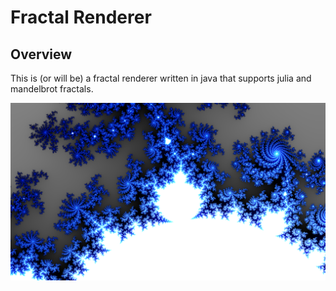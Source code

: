# Fractal Renderer

## Overview

This is (or will be) a fractal renderer written in java that supports julia and mandelbrot fractals.


![Mandelbrot](.readme-images/mandelbrot.png)